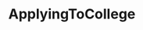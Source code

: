 ---
title: ApplyingToCollege
crosslinks:
- chanceme
- collegeresults
- AMAAggregator
- ACT
- A2C_circlejerk
- cscareerquestions
- Sat
- college
- UIUC
- AskReddit
- uwaterloo
- ReverseChanceMe
- APStudents
- CalPoly
- premed
- UCSD
- trackers
- xkcd
- personalfinance
- OSU
---